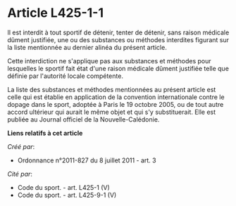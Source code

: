 # Article L425-1-1

Il est interdit à tout sportif de détenir, tenter de détenir, sans raison médicale dûment justifiée, une ou des substances ou
méthodes interdites figurant sur la liste mentionnée au dernier alinéa du présent article. 

Cette interdiction ne s'applique pas aux substances et méthodes pour lesquelles le sportif fait état d'une raison médicale
dûment justifiée telle que définie par l'autorité locale compétente. 

La liste des substances et méthodes mentionnées au présent article est celle qui est établie en application de la convention
internationale contre le dopage dans le sport, adoptée à Paris le 19 octobre 2005, ou de tout autre accord ultérieur qui
aurait le même objet et qui s'y substituerait. Elle est publiée au Journal officiel de la Nouvelle-Calédonie.

**Liens relatifs à cet article**

_Créé par_:

  - Ordonnance n°2011-827 du 8 juillet 2011 - art. 3

_Cité par_:

  - Code du sport. - art. L425-1 (V)
  - Code du sport. - art. L425-9-1 (V)
